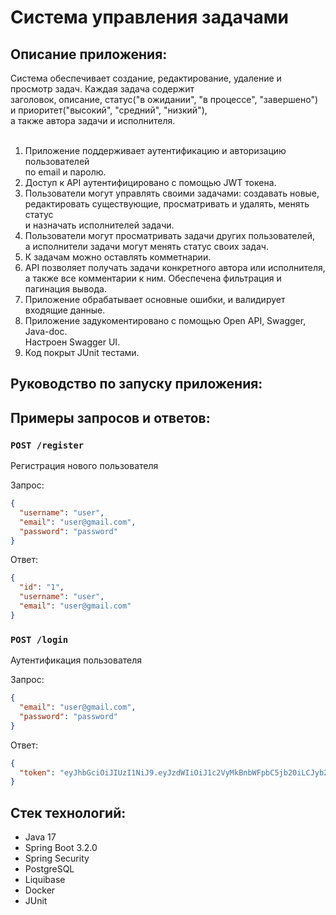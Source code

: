 # Система управления задачами

## Описание приложения:

Система обеспечивает создание, редактирование, удаление и просмотр задач. Каждая задача содержит<br>
заголовок, описание, статус("в ожидании", "в процессе", "завершено") и приоритет("высокий", "средний", "низкий"),<br>
а также автора задачи и исполнителя.<br><br>

1. Приложение поддерживает аутентификацию и авторизацию пользователей<br>
по email и паролю.
2. Доступ к API аутентифицировано с помощью JWT токена.
3. Пользователи могут управлять своими задачами: создавать новые,<br>
редактировать существующие, просматривать и удалять, менять статус<br>
и назначать исполнителей задачи.
4. Пользователи могут просматривать задачи других пользователей,<br>
а исполнители задачи могут менять статус своих задач.
5. К задачам можно оставлять комметнарии.
6. API позволяет получать задачи конкретного автора или исполнителя,<br>
а также все комментарии к ним. Обеспечена фильтрация и пагинация вывода.
7. Приложение обрабатывает основные ошибки, и валидирует входящие данные.
8. Приложение задукоментировано с помощью Open API, Swagger, Java-doc.<br>
Настроен Swagger UI.
9. Код покрыт JUnit тестами.

## Руководство по запуску приложения:

## Примеры запросов и ответов:

### ```POST /register```

Регистрация нового пользователя

Запрос:

```json
{
  "username": "user",
  "email": "user@gmail.com",
  "password": "password"
}
```

Ответ:

```json
{
  "id": "1",
  "username": "user",
  "email": "user@gmail.com"
}
```

### ```POST /login```

Аутентификация пользователя

Запрос:

```json
{
  "email": "user@gmail.com",
  "password": "password"
}
```

Ответ:

```json
{
  "token": "eyJhbGciOiJIUzI1NiJ9.eyJzdWIiOiJ1c2VyMkBnbWFpbC5jb20iLCJyb2xlcyI6WyJVU0VSIl0sImlhdCI6MTcwMzY5MjE2NiwiZXhwIjoxNzAzNjkyNzY2fQ.TS15YnlljDuSn71vzo8xlhtYYYk6MDygGNtMj-Ncmbk"
}
```

## Стек технологий:
- Java 17
- Spring Boot 3.2.0
- Spring Security
- PostgreSQL
- Liquibase
- Docker
- JUnit

